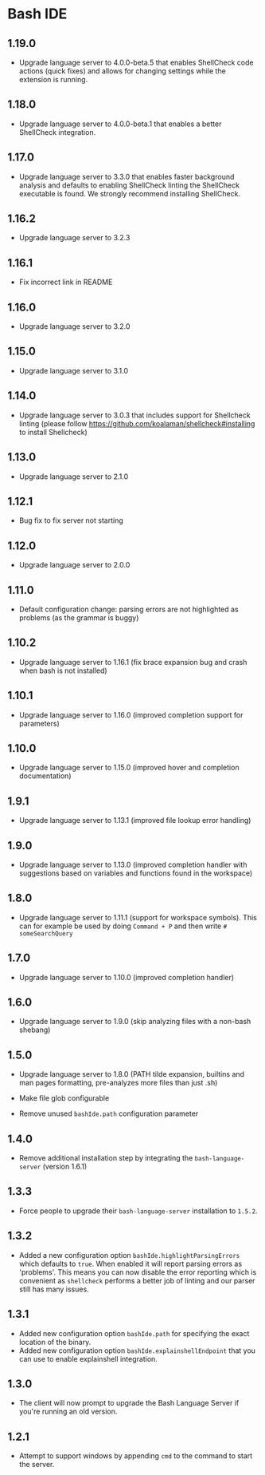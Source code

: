 # Bash IDE

## 1.19.0

- Upgrade language server to 4.0.0-beta.5 that enables ShellCheck code actions (quick fixes) and allows for changing settings while the extension is running.

## 1.18.0

- Upgrade language server to 4.0.0-beta.1 that enables a better ShellCheck integration.

## 1.17.0

- Upgrade language server to 3.3.0 that enables faster background analysis and defaults to enabling ShellCheck linting the ShellCheck executable is found. We strongly recommend installing ShellCheck.

## 1.16.2

- Upgrade language server to 3.2.3

## 1.16.1

- Fix incorrect link in README

## 1.16.0

- Upgrade language server to 3.2.0

## 1.15.0

- Upgrade language server to 3.1.0

## 1.14.0

- Upgrade language server to 3.0.3 that includes support for Shellcheck linting (please follow https://github.com/koalaman/shellcheck#installing to install Shellcheck)

## 1.13.0

- Upgrade language server to 2.1.0

## 1.12.1

- Bug fix to fix server not starting

## 1.12.0

- Upgrade language server to 2.0.0

## 1.11.0

- Default configuration change: parsing errors are not highlighted as problems (as the grammar is buggy)

## 1.10.2

- Upgrade language server to 1.16.1 (fix brace expansion bug and crash when bash is not installed)

## 1.10.1

- Upgrade language server to 1.16.0 (improved completion support for parameters)

## 1.10.0

- Upgrade language server to 1.15.0 (improved hover and completion documentation)

## 1.9.1

- Upgrade language server to 1.13.1 (improved file lookup error handling)

## 1.9.0

- Upgrade language server to 1.13.0 (improved completion handler with suggestions based on variables and functions found in the workspace)

## 1.8.0

- Upgrade language server to 1.11.1 (support for workspace symbols). This can for example be used by doing `Command + P` and then write `# someSearchQuery`

## 1.7.0

- Upgrade language server to 1.10.0 (improved completion handler)

## 1.6.0

- Upgrade language server to 1.9.0 (skip analyzing files with a non-bash shebang)

## 1.5.0

- Upgrade language server to 1.8.0 (PATH tilde expansion, builtins and man pages formatting, pre-analyzes more files than just .sh)

* Make file glob configurable

- Remove unused `bashIde.path` configuration parameter

## 1.4.0

- Remove additional installation step by integrating the `bash-language-server` (version 1.6.1)

## 1.3.3

- Force people to upgrade their `bash-language-server` installation to `1.5.2`.

## 1.3.2

- Added a new configuration option `bashIde.highlightParsingErrors` which defaults
  to `true`. When enabled it will report parsing errors as 'problems'. This means you
  can now disable the error reporting which is convenient as `shellcheck` performs a
  better job of linting and our parser still has many issues.

## 1.3.1

- Added new configuration option `bashIde.path` for specifying the exact
  location of the binary.
- Added new configuration option `bashIde.explainshellEndpoint` that you can use
  to enable explainshell integration.

## 1.3.0

- The client will now prompt to upgrade the Bash Language Server if you're running
  an old version.

## 1.2.1

- Attempt to support windows by appending `cmd` to the command to start the
  server.
